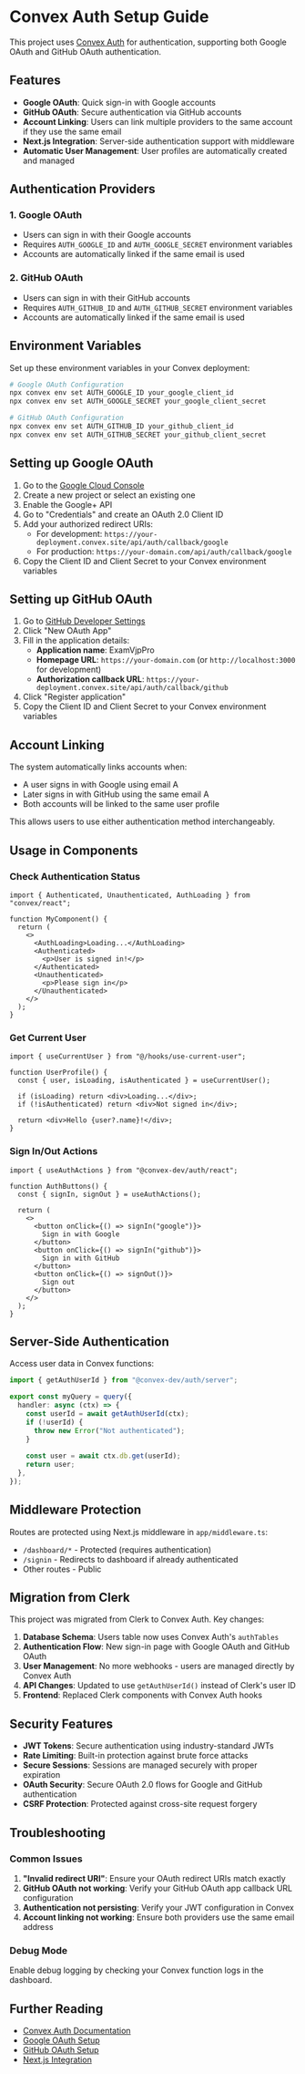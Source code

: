 # Convex Auth Setup Guide

This project uses [Convex Auth](https://labs.convex.dev/auth) for authentication, supporting both Google OAuth and GitHub OAuth authentication.

## Features

- **Google OAuth**: Quick sign-in with Google accounts
- **GitHub OAuth**: Secure authentication via GitHub accounts
- **Account Linking**: Users can link multiple providers to the same account if they use the same email
- **Next.js Integration**: Server-side authentication support with middleware
- **Automatic User Management**: User profiles are automatically created and managed

## Authentication Providers

### 1. Google OAuth
- Users can sign in with their Google accounts
- Requires `AUTH_GOOGLE_ID` and `AUTH_GOOGLE_SECRET` environment variables
- Accounts are automatically linked if the same email is used

### 2. GitHub OAuth
- Users can sign in with their GitHub accounts
- Requires `AUTH_GITHUB_ID` and `AUTH_GITHUB_SECRET` environment variables
- Accounts are automatically linked if the same email is used

## Environment Variables

Set up these environment variables in your Convex deployment:

```bash
# Google OAuth Configuration
npx convex env set AUTH_GOOGLE_ID your_google_client_id
npx convex env set AUTH_GOOGLE_SECRET your_google_client_secret

# GitHub OAuth Configuration  
npx convex env set AUTH_GITHUB_ID your_github_client_id
npx convex env set AUTH_GITHUB_SECRET your_github_client_secret
```

## Setting up Google OAuth

1. Go to the [Google Cloud Console](https://console.cloud.google.com/)
2. Create a new project or select an existing one
3. Enable the Google+ API
4. Go to "Credentials" and create an OAuth 2.0 Client ID
5. Add your authorized redirect URIs:
   - For development: `https://your-deployment.convex.site/api/auth/callback/google`
   - For production: `https://your-domain.com/api/auth/callback/google`
6. Copy the Client ID and Client Secret to your Convex environment variables

## Setting up GitHub OAuth

1. Go to [GitHub Developer Settings](https://github.com/settings/developers)
2. Click "New OAuth App"
3. Fill in the application details:
   - **Application name**: ExamVjpPro
   - **Homepage URL**: `https://your-domain.com` (or `http://localhost:3000` for development)
   - **Authorization callback URL**: `https://your-deployment.convex.site/api/auth/callback/github`
4. Click "Register application"
5. Copy the Client ID and Client Secret to your Convex environment variables

## Account Linking

The system automatically links accounts when:
- A user signs in with Google using email A
- Later signs in with GitHub using the same email A
- Both accounts will be linked to the same user profile

This allows users to use either authentication method interchangeably.

## Usage in Components

### Check Authentication Status
```tsx
import { Authenticated, Unauthenticated, AuthLoading } from "convex/react";

function MyComponent() {
  return (
    <>
      <AuthLoading>Loading...</AuthLoading>
      <Authenticated>
        <p>User is signed in!</p>
      </Authenticated>
      <Unauthenticated>
        <p>Please sign in</p>
      </Unauthenticated>
    </>
  );
}
```

### Get Current User
```tsx
import { useCurrentUser } from "@/hooks/use-current-user";

function UserProfile() {
  const { user, isLoading, isAuthenticated } = useCurrentUser();
  
  if (isLoading) return <div>Loading...</div>;
  if (!isAuthenticated) return <div>Not signed in</div>;
  
  return <div>Hello {user?.name}!</div>;
}
```

### Sign In/Out Actions
```tsx
import { useAuthActions } from "@convex-dev/auth/react";

function AuthButtons() {
  const { signIn, signOut } = useAuthActions();
  
  return (
    <>
      <button onClick={() => signIn("google")}>
        Sign in with Google
      </button>
      <button onClick={() => signIn("github")}>
        Sign in with GitHub
      </button>
      <button onClick={() => signOut()}>
        Sign out
      </button>
    </>
  );
}
```

## Server-Side Authentication

Access user data in Convex functions:

```ts
import { getAuthUserId } from "@convex-dev/auth/server";

export const myQuery = query({
  handler: async (ctx) => {
    const userId = await getAuthUserId(ctx);
    if (!userId) {
      throw new Error("Not authenticated");
    }
    
    const user = await ctx.db.get(userId);
    return user;
  },
});
```

## Middleware Protection

Routes are protected using Next.js middleware in `app/middleware.ts`:

- `/dashboard/*` - Protected (requires authentication)
- `/signin` - Redirects to dashboard if already authenticated
- Other routes - Public

## Migration from Clerk

This project was migrated from Clerk to Convex Auth. Key changes:

1. **Database Schema**: Users table now uses Convex Auth's `authTables`
2. **Authentication Flow**: New sign-in page with Google OAuth and GitHub OAuth
3. **User Management**: No more webhooks - users are managed directly by Convex Auth
4. **API Changes**: Updated to use `getAuthUserId()` instead of Clerk's user ID
5. **Frontend**: Replaced Clerk components with Convex Auth hooks

## Security Features

- **JWT Tokens**: Secure authentication using industry-standard JWTs
- **Rate Limiting**: Built-in protection against brute force attacks
- **Secure Sessions**: Sessions are managed securely with proper expiration
- **OAuth Security**: Secure OAuth 2.0 flows for Google and GitHub authentication
- **CSRF Protection**: Protected against cross-site request forgery

## Troubleshooting

### Common Issues

1. **"Invalid redirect URI"**: Ensure your OAuth redirect URIs match exactly
2. **GitHub OAuth not working**: Verify your GitHub OAuth app callback URL configuration  
3. **Authentication not persisting**: Verify your JWT configuration in Convex
4. **Account linking not working**: Ensure both providers use the same email address

### Debug Mode

Enable debug logging by checking your Convex function logs in the dashboard.

## Further Reading

- [Convex Auth Documentation](https://labs.convex.dev/auth)
- [Google OAuth Setup](https://labs.convex.dev/auth/config/oauth/google)
- [GitHub OAuth Setup](https://labs.convex.dev/auth/config/oauth/github)
- [Next.js Integration](https://labs.convex.dev/auth/authz/nextjs)